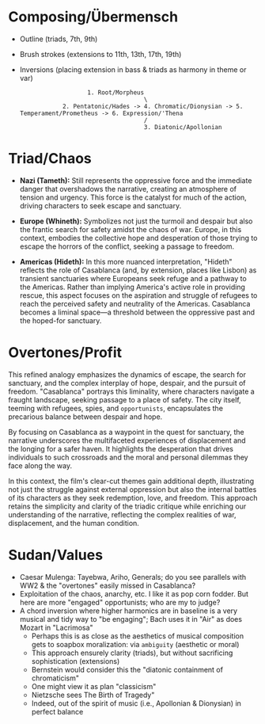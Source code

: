 # Composing/Übermensch

- Outline (triads, 7th, 9th)
- Brush strokes (extensions to 11th, 13th, 17th, 19th)
- Inversions (placing extension in bass & triads as harmony in theme or var)

                         1. Root/Morpheus
                                         \
                  2. Pentatonic/Hades -> 4. Chromatic/Dionysian -> 5. Temperament/Prometheus -> 6. Expression/'Thena
                                         /
                                         3. Diatonic/Apollonian


# Triad/Chaos
- **Nazi (Tameth):** Still represents the oppressive force and the immediate danger that overshadows the narrative, creating an atmosphere of tension and urgency. This force is the catalyst for much of the action, driving characters to seek escape and sanctuary.

- **Europe (Whineth):** Symbolizes not just the turmoil and despair but also the frantic search for safety amidst the chaos of war. Europe, in this context, embodies the collective hope and desperation of those trying to escape the horrors of the conflict, seeking a passage to freedom.

- **Americas (Hideth):** In this more nuanced interpretation, "Hideth" reflects the role of Casablanca (and, by extension, places like Lisbon) as transient sanctuaries where Europeans seek refuge and a pathway to the Americas. Rather than implying America's active role in providing rescue, this aspect focuses on the aspiration and struggle of refugees to reach the perceived safety and neutrality of the Americas. Casablanca becomes a liminal space—a threshold between the oppressive past and the hoped-for sanctuary.

# Overtones/Profit
This refined analogy emphasizes the dynamics of escape, the search for sanctuary, and the complex interplay of hope, despair, and the pursuit of freedom. "Casablanca" portrays this liminality, where characters navigate a fraught landscape, seeking passage to a place of safety. The city itself, teeming with refugees, spies, and `opportunists`, encapsulates the precarious balance between despair and hope.

By focusing on Casablanca as a waypoint in the quest for sanctuary, the narrative underscores the multifaceted experiences of displacement and the longing for a safer haven. It highlights the desperation that drives individuals to such crossroads and the moral and personal dilemmas they face along the way.

In this context, the film's clear-cut themes gain additional depth, illustrating not just the struggle against external oppression but also the internal battles of its characters as they seek redemption, love, and freedom. This approach retains the simplicity and clarity of the triadic critique while enriching our understanding of the narrative, reflecting the complex realities of war, displacement, and the human condition.

# Sudan/Values
- Caesar Mulenga: Tayebwa, Ariho, Generals; do you see parallels with WW2 & the "overtones" easily missed in Casablanca?
- Exploitation of the chaos, anarchy, etc. I like it as pop corn fodder. But here are more "engaged" opportunists; who are my to judge?
- A chord inversion where higher harmonics are in baseline is a very musical and tidy way to "be engaging"; Bach uses it in "Air" as does Mozart in "Lacrimosa"
   - Perhaps this is as close as the aesthetics of musical composition gets to soapbox moralization: via `ambiguity` (aesthetic or moral)
   - This approach ensurely clarity (triads), but without sacrificing sophistication (extensions)
   - Bernstein would consider this the "diatonic containment of chromaticism"
   - One might view it as plan "classicism"
   - Nietzsche sees The Birth of Tragedy"
   - Indeed, out of the spirit of music (i.e., Apollonian & Dionysian) in perfect balance

